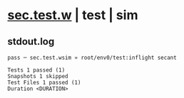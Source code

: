 # [sec.test.w](../../../../../../tests/sdk_tests/math/sec.test.w) | test | sim

## stdout.log
```log
pass ─ sec.test.wsim » root/env0/test:inflight secant

Tests 1 passed (1)
Snapshots 1 skipped
Test Files 1 passed (1)
Duration <DURATION>
```

